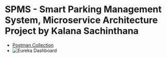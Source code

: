 # SPMS - Smart Parking Management System, Microservice Architecture Project by Kalana Sachinthana

- [Postman Collection]([SPMS.postman_collection.json](https://github.com/99Kalana/Project-microservices-SPMS/blob/be0802d6d796bd6ef767b658405b3ea0c6b0e8b9/Postman%20Collection/SPMS.postman_collection.json))
- ![Eureka Dashboard](./Docs/screenshots/eureka_dashboard.png)
